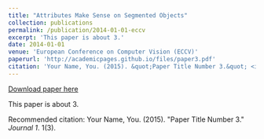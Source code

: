 ```yaml
---
title: "Attributes Make Sense on Segmented Objects"
collection: publications
permalink: /publication/2014-01-01-eccv
excerpt: 'This paper is about 3.'
date: 2014-01-01
venue: 'European Conference on Computer Vision (ECCV)'
paperurl: 'http://academicpages.github.io/files/paper3.pdf'
citation: 'Your Name, You. (2015). &quot;Paper Title Number 3.&quot; <i>Journal 1</i>. 1(3).'
---
```


<a href='http://academicpages.github.io/files/paper3.pdf'>Download paper here</a>

This paper is about 3.

Recommended citation: Your Name, You. (2015). "Paper Title Number 3." <i>Journal 1</i>. 1(3).